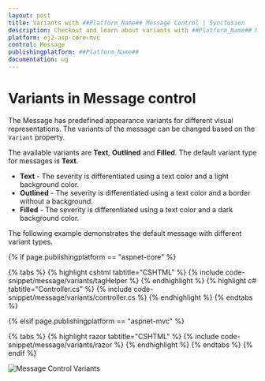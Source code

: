 ```yaml
---
layout: post
title: Variants with ##Platform_Name## Message Control | Syncfusion
description: Checkout and learn about variants with ##Platform_Name## Message control of Syncfusion Essential JS 2 and more details.
platform: ej2-asp-core-mvc
control: Message
publishingplatform: ##Platform_Name##
documentation: ug
---
```


# Variants in Message control

The Message has predefined appearance variants for different visual representations. The variants of the message can be changed based on the `Variant` property.

The available variants are **Text**, **Outlined** and **Filled**. The default variant type for messages is **Text**.
* **Text** - The severity is differentiated using a text color and a light background color.
* **Outlined** - The severity is differentiated using a text color and a border without a background.
* **Filled** - The severity is differentiated using a text color and a dark background color.

The following example demonstrates the default message with different variant types.

{% if page.publishingplatform == "aspnet-core" %}

{% tabs %}
{% highlight cshtml tabtitle="CSHTML" %}
{% include code-snippet/message/variants/tagHelper %}
{% endhighlight %}
{% highlight c# tabtitle="Controller.cs" %}
{% include code-snippet/message/variants/controller.cs %}
{% endhighlight %}
{% endtabs %}

{% elsif page.publishingplatform == "aspnet-mvc" %}

{% tabs %}
{% highlight razor tabtitle="CSHTML" %}
{% include code-snippet/message/variants/razor %}
{% endhighlight %}
{% endtabs %}
{% endif %}

![Message Control Variants](images/message-variants.png)